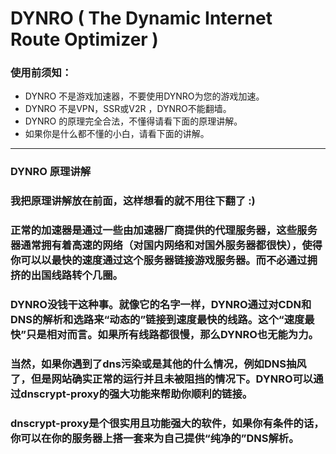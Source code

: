# DYNRO  ( The Dynamic Internet Route Optimizer )  

### 使用前须知：
* DYNRO 不是游戏加速器，不要使用DYNRO为您的游戏加速。
* DYNRO 不是VPN，SSR或V2R ，DYNRO不能翻墙。
* DYNRO 的原理完全合法，不懂得请看下面的原理讲解。
* 如果你是什么都不懂的小白，请看下面的讲解。
***
### DYNRO 原理讲解
### 我把原理讲解放在前面，这样想看的就不用往下翻了 :)
### 正常的加速器是通过一些由加速器厂商提供的代理服务器，这些服务器通常拥有着高速的网络（对国内网络和对国外服务器都很快），使得你可以以最快的速度通过这个服务器链接游戏服务器。而不必通过拥挤的出国线路转个几圈。
### DYNRO没钱干这种事。就像它的名字一样，DYNRO通过对CDN和DNS的解析和选路来“动态的”链接到速度最快的线路。这个“速度最快”只是相对而言。如果所有线路都很慢，那么DYNRO也无能为力。
### 当然，如果你遇到了dns污染或是其他的什么情况，例如DNS抽风了，但是网站确实正常的运行并且未被阻挡的情况下。DYNRO可以通过dnscrypt-proxy的强大功能来帮助你顺利的链接。
### dnscrypt-proxy是个很实用且功能强大的软件，如果你有条件的话，你可以在你的服务器上搭一套来为自己提供“纯净的”DNS解析。

<!-- 我刚刚把这段话git push上去了 (/≧▽≦)/ -2022/5/18 !-->

